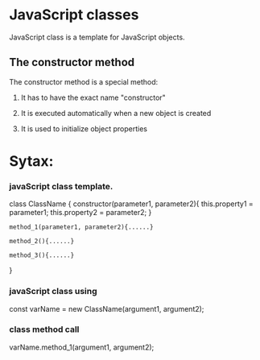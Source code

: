 # JavaScript classes

JavaScript class is a template for JavaScript objects.

## The constructor method
The constructor method is a special method:

1. It has to have the exact name "constructor"

2. It is executed automatically when a new object is created

3. It is used to initialize object properties

# Sytax:

### javaScript class template. 

class ClassName {
    constructor(parameter1, parameter2){
        this.property1 = parameter1;
        this.property2 = parameter2;
    }

    method_1(parameter1, parameter2){......}

    method_2(){......}

    method_3(){......}
}


### javaScript class using

const varName = new ClassName(argument1, argument2);

### class method call

varName.method_1(argument1, argument2);

